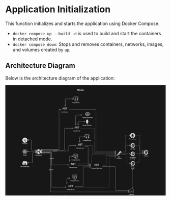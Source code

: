 # Application Initialization

This function initializes and starts the application using Docker Compose.

- `docker compose up --build -d` is used to build and start the containers in detached mode.
- `docker compose down`: Stops and removes containers, networks, images, and volumes created by `up`.

## Architecture Diagram

Below is the architecture diagram of the application:

![Application Architecture](architecture.png)
